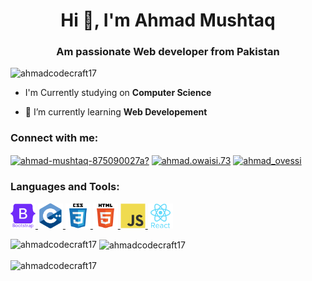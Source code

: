 <h1 align="center">Hi 👋, I'm Ahmad Mushtaq</h1>
<h3 align="center">Am passionate Web developer from Pakistan</h3>

<p align="left"> <img src="https://komarev.com/ghpvc/?username=ahmadcodecraft17&label=Profile%20views&color=0e75b6&style=flat" alt="ahmadcodecraft17" /> </p>

- I'm Currently studying on **Computer Science**

- 🌱 I’m currently learning **Web Developement**

<h3 align="left">Connect with me:</h3>
<p align="left">
<a href="https://https://www.linkedin.com/in/ahmad-mushtaq-87509027a/" target="blank"><img align="center" src="https://raw.githubusercontent.com/rahuldkjain/github-profile-readme-generator/master/src/images/icons/Social/linked-in-alt.svg" alt="ahmad-mushtaq-875090027a?" height="30" width="40" /></a>
<a href="https://fb.com/ahmad.owaisi.73" target="blank"><img align="center" src="https://raw.githubusercontent.com/rahuldkjain/github-profile-readme-generator/master/src/images/icons/Social/facebook.svg" alt="ahmad.owaisi.73" height="30" width="40" /></a>
<a href="https://instagram.com/ahmad_ovessi" target="blank"><img align="center" src="https://raw.githubusercontent.com/rahuldkjain/github-profile-readme-generator/master/src/images/icons/Social/instagram.svg" alt="ahmad_ovessi" height="30" width="40" /></a>
</p>

<h3 align="left">Languages and Tools:</h3>
<p align="left"> <a href="https://getbootstrap.com" target="_blank" rel="noreferrer"> <img src="https://raw.githubusercontent.com/devicons/devicon/master/icons/bootstrap/bootstrap-plain-wordmark.svg" alt="bootstrap" width="40" height="40"/> </a> <a href="https://www.w3schools.com/cpp/" target="_blank" rel="noreferrer"> <img src="https://raw.githubusercontent.com/devicons/devicon/master/icons/cplusplus/cplusplus-original.svg" alt="cplusplus" width="40" height="40"/> </a> <a href="https://www.w3schools.com/css/" target="_blank" rel="noreferrer"> <img src="https://raw.githubusercontent.com/devicons/devicon/master/icons/css3/css3-original-wordmark.svg" alt="css3" width="40" height="40"/> </a> <a href="https://www.w3.org/html/" target="_blank" rel="noreferrer"> <img src="https://raw.githubusercontent.com/devicons/devicon/master/icons/html5/html5-original-wordmark.svg" alt="html5" width="40" height="40"/> </a> <a href="https://developer.mozilla.org/en-US/docs/Web/JavaScript" target="_blank" rel="noreferrer"> <img src="https://raw.githubusercontent.com/devicons/devicon/master/icons/javascript/javascript-original.svg" alt="javascript" width="40" height="40"/> </a> <a href="https://reactjs.org/" target="_blank" rel="noreferrer"> <img src="https://raw.githubusercontent.com/devicons/devicon/master/icons/react/react-original-wordmark.svg" alt="react" width="40" height="40"/> </a> </p>

<p><img align="left" src="https://github-readme-stats.vercel.app/api/top-langs?username=ahmadcodecraft17&show_icons=true&locale=en&layout=compact" alt="ahmadcodecraft17" /></p>

<p>&nbsp;<img align="center" src="https://github-readme-stats.vercel.app/api?username=ahmadcodecraft17&show_icons=true&locale=en" alt="ahmadcodecraft17" /></p>

<p><img align="center" src="https://github-readme-streak-stats.herokuapp.com/?user=ahmadcodecraft17&" alt="ahmadcodecraft17" /></p>



